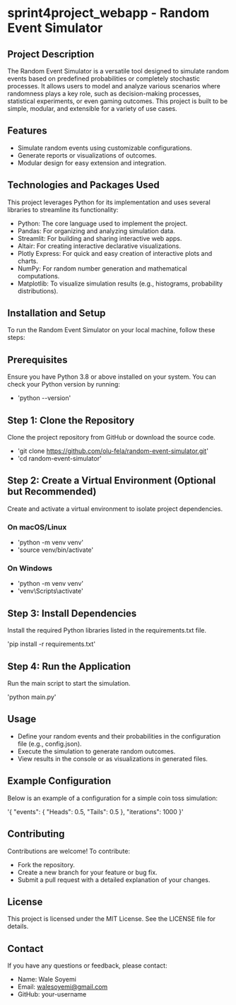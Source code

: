 # sprint4project_webapp - Random Event Simulator

## Project Description

The Random Event Simulator is a versatile tool designed to simulate random events based on predefined probabilities or completely stochastic processes. 
It allows users to model and analyze various scenarios where randomness plays a key role, such as decision-making processes, statistical experiments, or even gaming outcomes. This project is built to be simple, modular, and extensible for a variety of use cases.

## Features
- Simulate random events using customizable configurations.
- Generate reports or visualizations of outcomes.
- Modular design for easy extension and integration.


## Technologies and Packages Used
This project leverages Python for its implementation and uses several libraries to streamline its functionality:
- Python: The core language used to implement the project.
- Pandas: For organizing and analyzing simulation data.
- Streamlit: For building and sharing interactive web apps.
- Altair: For creating interactive declarative visualizations.
- Plotly Express: For quick and easy creation of interactive plots and charts.
- NumPy: For random number generation and mathematical computations.
- Matplotlib: To visualize simulation results (e.g., histograms, probability distributions).


## Installation and Setup
To run the Random Event Simulator on your local machine, follow these steps:

## Prerequisites
Ensure you have Python 3.8 or above installed on your system. You can check your Python version by running:
- 'python --version'

## Step 1: Clone the Repository
Clone the project repository from GitHub or download the source code.
- 'git clone https://github.com/olu-fela/random-event-simulator.git'
- 'cd random-event-simulator'

## Step 2: Create a Virtual Environment (Optional but Recommended)

Create and activate a virtual environment to isolate project dependencies.

### On macOS/Linux
- 'python -m venv venv'
- 'source venv/bin/activate'

### On Windows
- 'python -m venv venv'
- 'venv\Scripts\activate'

## Step 3: Install Dependencies
Install the required Python libraries listed in the requirements.txt file.

'pip install -r requirements.txt'

## Step 4: Run the Application
Run the main script to start the simulation.

'python main.py'

## Usage
- Define your random events and their probabilities in the configuration file (e.g., config.json).
- Execute the simulation to generate random outcomes.
- View results in the console or as visualizations in generated files.

## Example Configuration
Below is an example of a configuration for a simple coin toss simulation:

'{
  "events": {
    "Heads": 0.5,
    "Tails": 0.5
  },
  "iterations": 1000
}'

## Contributing
Contributions are welcome! To contribute:
- Fork the repository.
- Create a new branch for your feature or bug fix.
- Submit a pull request with a detailed explanation of your changes.

## License
This project is licensed under the MIT License. See the LICENSE file for details.

## Contact
If you have any questions or feedback, please contact:
- Name: Wale Soyemi
- Email: walesoyemi@gmail.com
- GitHub: your-username

